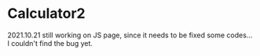 # Calculator2

2021.10.21
still working on JS page, since it needs to be fixed some codes...
I couldn't find the bug yet.
